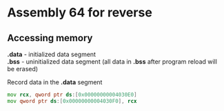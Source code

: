 # Assembly 64 for reverse

## Accessing memory
**.data** - initialized data segment \
**.bss** - uninitialized data segment (all data in **.bss** after program reload will be erased) 

Record data in the **.data** segment

```asm
mov rcx, qword ptr ds:[0x00000000004030E0]
mov qword ptr ds:[0x00000000004030F0], rcx
```